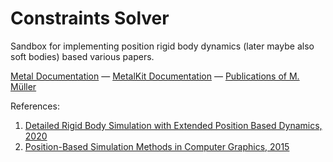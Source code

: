 # Constraints Solver

Sandbox for implementing position rigid body dynamics (later maybe also soft bodies) based various papers.

[Metal Documentation](https://developer.apple.com/documentation/metal) — [MetalKit Documentation](https://developer.apple.com/documentation/metalkit) — [Publications of M. Müller](https://matthias-research.github.io/pages/publications/publications.html)

References:
1. [Detailed Rigid Body Simulation with Extended Position Based Dynamics, 2020](https://matthias-research.github.io/pages/publications/PBDBodies.pdf)
2. [Position-Based Simulation Methods in Computer Graphics, 2015](http://mmacklin.com/EG2015PBD.pdf)
